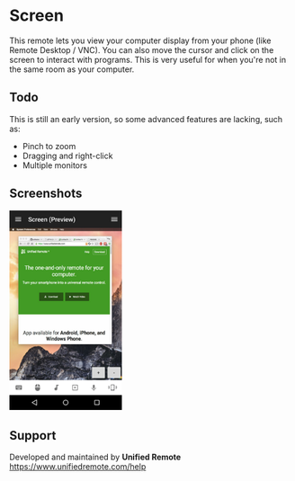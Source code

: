 # Screen
This remote lets you view your computer display from your phone (like Remote Desktop / VNC). You can also move the cursor and click on the screen to interact with programs. This is very useful for when you're not in the same room as your computer.

## Todo
This is still an early version, so some advanced features are lacking, such as:

* Pinch to zoom
* Dragging and right-click
* Multiple monitors

## Screenshots
<img src="screen.png" width="200" />

## Support
Developed and maintained by **Unified Remote**  
https://www.unifiedremote.com/help